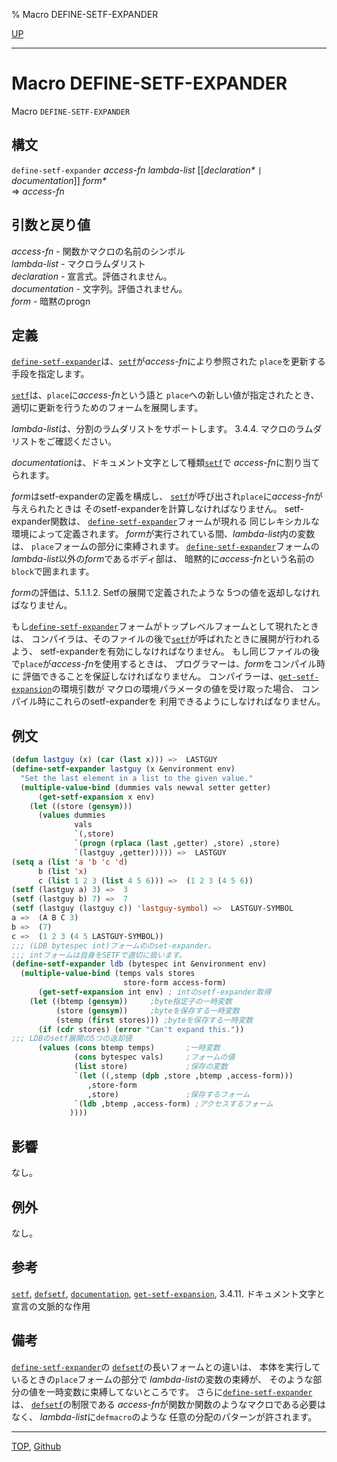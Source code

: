% Macro DEFINE-SETF-EXPANDER

[UP](5.3.html)  

---

# Macro **DEFINE-SETF-EXPANDER**


Macro `DEFINE-SETF-EXPANDER`


## 構文

`define-setf-expander` *access-fn* *lambda-list*
 [[*declaration\** `|` *documentation*]] *form\**  
=> *access-fn*


## 引数と戻り値

*access-fn* - 関数かマクロの名前のシンボル  
*lambda-list* - マクロラムダリスト  
*declaration* - 宣言式。評価されません。  
*documentation* - 文字列。評価されません。  
*form* - 暗黙のprogn


## 定義

[`define-setf-expander`](5.3.define-setf-expander.html)は、[`setf`](5.3.setf.html)が*access-fn*により参照された
`place`を更新する手段を指定します。

[`setf`](5.3.setf.html)は、`place`に*access-fn*という語と
`place`への新しい値が指定されたとき、
適切に更新を行うためのフォームを展開します。

*lambda-list*は、分割のラムダリストをサポートします。
3.4.4. マクロのラムダリストをご確認ください。

*documentation*は、ドキュメント文字として種類[`setf`](25.2.documentation.html)で
*access-fn*に割り当てられます。

*form*はsetf-expanderの定義を構成し、
[`setf`](5.3.setf.html)が呼び出され`place`に*access-fn*が与えられたときは
そのsetf-expanderを計算しなければなりません。
setf-expander関数は、
[`define-setf-expander`](5.3.define-setf-expander.html)フォームが現れる
同じレキシカルな環境によって定義されます。
*form*が実行されている間、*lambda-list*内の変数は、
`place`フォームの部分に束縛されます。
[`define-setf-expander`](5.3.define-setf-expander.html)フォームの
*lambda-list*以外の*form*であるボディ部は、
暗黙的に*access-fn*という名前の`block`で囲まれます。

*form*の評価は、5.1.1.2. Setfの展開で定義されたような
5つの値を返却しなければなりません。

もし[`define-setf-expander`](5.3.define-setf-expander.html)フォームがトップレベルフォームとして現れたときは、
コンパイラは、そのファイルの後で[`setf`](5.3.setf.html)が呼ばれたときに展開が行われるよう、
setf-expanderを有効にしなければなりません。
もし同じファイルの後で`place`が*access-fn*を使用するときは、
プログラマーは、*form*をコンパイル時に
評価できることを保証しなければなりません。
コンパイラーは、[`get-setf-expansion`](5.3.get-setf-expansion.html)の環境引数が
マクロの環境パラメータの値を受け取った場合、
コンパイル時にこれらのsetf-expanderを
利用できるようにしなければなりません。


## 例文

```lisp
(defun lastguy (x) (car (last x))) =>  LASTGUY
(define-setf-expander lastguy (x &environment env)
  "Set the last element in a list to the given value."
  (multiple-value-bind (dummies vals newval setter getter)
      (get-setf-expansion x env)
    (let ((store (gensym)))
      (values dummies
              vals
              `(,store)
              `(progn (rplaca (last ,getter) ,store) ,store)
              `(lastguy ,getter))))) =>  LASTGUY
(setq a (list 'a 'b 'c 'd)
      b (list 'x)
      c (list 1 2 3 (list 4 5 6))) =>  (1 2 3 (4 5 6))
(setf (lastguy a) 3) =>  3
(setf (lastguy b) 7) =>  7
(setf (lastguy (lastguy c)) 'lastguy-symbol) =>  LASTGUY-SYMBOL
a =>  (A B C 3)
b =>  (7)
c =>  (1 2 3 (4 5 LASTGUY-SYMBOL))
;;; (LDB bytespec int)フォームののset-expander。
;;; intフォームは自身をSETFで適切に扱います。
(define-setf-expander ldb (bytespec int &environment env)
  (multiple-value-bind (temps vals stores
                         store-form access-form)
      (get-setf-expansion int env) ; intのsetf-expander取得
    (let ((btemp (gensym))     ;byte指定子の一時変数
          (store (gensym))     ;byteを保存する一時変数
          (stemp (first stores))) ;byteを保存する一時変数
      (if (cdr stores) (error "Can't expand this."))
;;; LDBのsetf展開の5つの返却値
      (values (cons btemp temps)       ;一時変数
              (cons bytespec vals)     ;フォームの値
              (list store)             ;保存の変数
              `(let ((,stemp (dpb ,store ,btemp ,access-form)))
                 ,store-form
                 ,store)               ;保存するフォーム
              `(ldb ,btemp ,access-form) ;アクセスするフォーム
             ))))
```


## 影響

なし。


## 例外

なし。


## 参考

[`setf`](5.3.setf.html),
[`defsetf`](5.3.defsetf.html),
[`documentation`](25.2.documentation.html),
[`get-setf-expansion`](5.3.get-setf-expansion.html),
3.4.11. ドキュメント文字と宣言の文脈的な作用


## 備考

[`define-setf-expander`](5.3.define-setf-expander.html)の
[`defsetf`](5.3.defsetf.html)の長いフォームとの違いは、
本体を実行しているときの`place`フォームの部分で
*lambda-list*の変数の束縛が、
そのような部分の値を一時変数に束縛してないところです。
さらに[`define-setf-expander`](5.3.define-setf-expander.html)は、
[`defsetf`](5.3.defsetf.html)の制限である
*access-fn*が関数か関数のようなマクロである必要はなく、
*lambda-list*に`defmacro`のような
任意の分配のパターンが許されます。


---
[TOP](index.html),  [Github](https://github.com/nptcl/npt-japanese)

